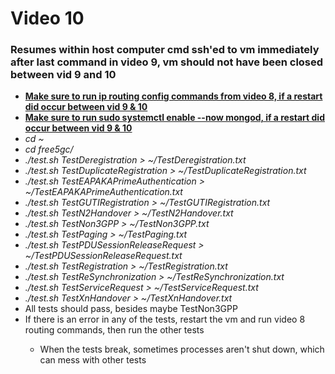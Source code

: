 <h1>Video 10</h1>
<h3>Resumes within host computer cmd ssh'ed to vm immediately after last command in video 9, vm should not have been
    closed between vid 9 and 10</h3>
<ul>
    <li><b><u>Make sure to run ip routing config commands from video 8, if a restart did occur between vid 9 &
                10</u></b></li>
    <li><b><u>Make sure to run sudo systemctl enable --now mongod, if a restart did occur between vid 9 & 10</u></b>
    </li>
    <li><i>cd ~</i></li>
    <li><i>cd free5gc/</i></li>
    <li><i>./test.sh TestDeregistration > ~/TestDeregistration.txt</i></li>
    <li><i>./test.sh TestDuplicateRegistration > ~/TestDuplicateRegistration.txt</i></li>
    <li><i>./test.sh TestEAPAKAPrimeAuthentication > ~/TestEAPAKAPrimeAuthentication.txt</i></li>
    <li><i>./test.sh TestGUTIRegistration > ~/TestGUTIRegistration.txt</i></li>
    <li><i>./test.sh TestN2Handover > ~/TestN2Handover.txt</i></li>
    <li><i>./test.sh TestNon3GPP > ~/TestNon3GPP.txt</i></li>
    <li><i>./test.sh TestPaging > ~/TestPaging.txt</i></li>
    <li><i>./test.sh TestPDUSessionReleaseRequest > ~/TestPDUSessionReleaseRequest.txt</i></li>
    <li><i>./test.sh TestRegistration > ~/TestRegistration.txt</i></li>
    <li><i>./test.sh TestReSynchronization > ~/TestReSynchronization.txt</i></li>
    <li><i>./test.sh TestServiceRequest > ~/TestServiceRequest.txt</i></li>
    <li><i>./test.sh TestXnHandover > ~/TestXnHandover.txt</i></li>
    <li>All tests should pass, besides maybe TestNon3GPP</li>
    <li>If there is an error in any of the tests, restart the vm and run video 8 routing commands, then run the other
        tests</li>
    <ul>
        <li>When the tests break, sometimes processes aren't shut down, which can mess with other tests</li>
    </ul>
</ul>
